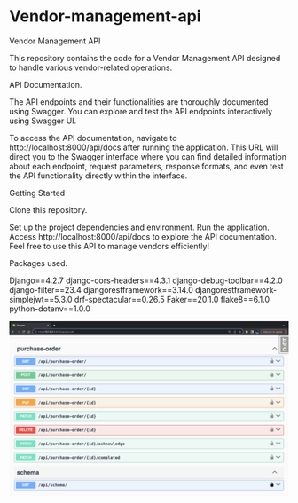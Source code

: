 # Vendor-management-api
Vendor Management API

This repository contains the code for a Vendor Management API designed
to handle various vendor-related operations.

API Documentation.

The API endpoints and their functionalities are thoroughly documented
using Swagger. You can explore and test the API endpoints interactively
using Swagger UI.

To access the API documentation, navigate to http://localhost:8000/api/docs
after running the application. This URL will direct you to the Swagger
interface where you can find detailed information about each endpoint,
request parameters, response formats, and even test the API functionality
directly within the interface.

Getting Started

Clone this repository.

Set up the project dependencies and environment.
Run the application.
Access http://localhost:8000/api/docs to explore the API documentation.
Feel free to use this API to manage vendors efficiently!

Packages used.

Django==4.2.7
django-cors-headers==4.3.1
django-debug-toolbar==4.2.0
django-filter==23.4
djangorestframework==3.14.0
djangorestframework-simplejwt==5.3.0
drf-spectacular==0.26.5
Faker==20.1.0
flake8==6.1.0
python-dotenv==1.0.0

![Getting Started](./images/swagger.png)